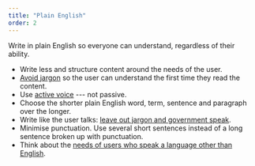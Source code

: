 ```yaml
---
title: "Plain English"
order: 2
---
```


Write in plain English so everyone can understand, regardless of their ability.

- Write less and structure content around the needs of the user.
- [Avoid jargon](/terms-phrases/#plain-english-terms) so the user can understand the first time they read the content.
- Use [active voice](#voice) --- not passive.
- Choose the shorter plain English word, term, sentence and paragraph over the longer.
- Write like the user talks: [leave out jargon and government speak](/terms-phrases/#plain-english-terms).
- Minimise punctuation. Use several short sentences instead of a long sentence broken up with punctuation.
- Think about the [needs of users who speak a language other than English](/accessibility-inclusivity/#languages-other-than-english).
